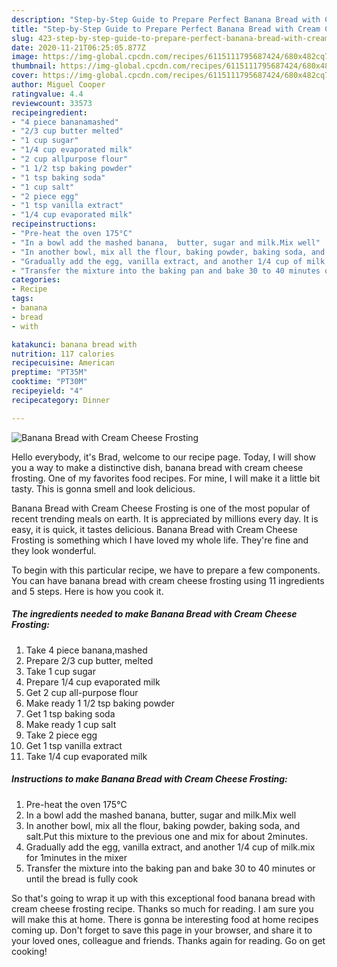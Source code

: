 ```yaml
---
description: "Step-by-Step Guide to Prepare Perfect Banana Bread with Cream Cheese Frosting"
title: "Step-by-Step Guide to Prepare Perfect Banana Bread with Cream Cheese Frosting"
slug: 423-step-by-step-guide-to-prepare-perfect-banana-bread-with-cream-cheese-frosting
date: 2020-11-21T06:25:05.877Z
image: https://img-global.cpcdn.com/recipes/6115111795687424/680x482cq70/banana-bread-with-cream-cheese-frosting-recipe-main-photo.jpg
thumbnail: https://img-global.cpcdn.com/recipes/6115111795687424/680x482cq70/banana-bread-with-cream-cheese-frosting-recipe-main-photo.jpg
cover: https://img-global.cpcdn.com/recipes/6115111795687424/680x482cq70/banana-bread-with-cream-cheese-frosting-recipe-main-photo.jpg
author: Miguel Cooper
ratingvalue: 4.4
reviewcount: 33573
recipeingredient:
- "4 piece bananamashed"
- "2/3 cup butter melted"
- "1 cup sugar"
- "1/4 cup evaporated milk"
- "2 cup allpurpose flour"
- "1 1/2 tsp baking powder"
- "1 tsp baking soda"
- "1 cup salt"
- "2 piece egg"
- "1 tsp vanilla extract"
- "1/4 cup evaporated milk"
recipeinstructions:
- "Pre-heat the oven 175°C"
- "In a bowl add the mashed banana,  butter, sugar and milk.Mix well"
- "In another bowl, mix all the flour, baking powder, baking soda, and salt.Put this mixture to the previous one and mix for about 2minutes."
- "Gradually add the egg, vanilla extract, and another 1/4 cup of milk.mix for 1minutes in the mixer"
- "Transfer the mixture into the baking pan and bake 30 to 40 minutes or until the bread is fully cook"
categories:
- Recipe
tags:
- banana
- bread
- with

katakunci: banana bread with 
nutrition: 117 calories
recipecuisine: American
preptime: "PT35M"
cooktime: "PT30M"
recipeyield: "4"
recipecategory: Dinner

---
```



![Banana Bread with Cream Cheese Frosting](https://img-global.cpcdn.com/recipes/6115111795687424/680x482cq70/banana-bread-with-cream-cheese-frosting-recipe-main-photo.jpg)

Hello everybody, it's Brad, welcome to our recipe page. Today, I will show you a way to make a distinctive dish, banana bread with cream cheese frosting. One of my favorites food recipes. For mine, I will make it a little bit tasty. This is gonna smell and look delicious.



Banana Bread with Cream Cheese Frosting is one of the most popular of recent trending meals on earth. It is appreciated by millions every day. It is easy, it is quick, it tastes delicious. Banana Bread with Cream Cheese Frosting is something which I have loved my whole life. They're fine and they look wonderful.


To begin with this particular recipe, we have to prepare a few components. You can have banana bread with cream cheese frosting using 11 ingredients and 5 steps. Here is how you cook it.

<!--inarticleads1-->

##### The ingredients needed to make Banana Bread with Cream Cheese Frosting:

1. Take 4 piece banana,mashed
1. Prepare 2/3 cup butter, melted
1. Take 1 cup sugar
1. Prepare 1/4 cup evaporated milk
1. Get 2 cup all-purpose flour
1. Make ready 1 1/2 tsp baking powder
1. Get 1 tsp baking soda
1. Make ready 1 cup salt
1. Take 2 piece egg
1. Get 1 tsp vanilla extract
1. Take 1/4 cup evaporated milk




<!--inarticleads2-->

##### Instructions to make Banana Bread with Cream Cheese Frosting:

1. Pre-heat the oven 175°C
1. In a bowl add the mashed banana,  butter, sugar and milk.Mix well
1. In another bowl, mix all the flour, baking powder, baking soda, and salt.Put this mixture to the previous one and mix for about 2minutes.
1. Gradually add the egg, vanilla extract, and another 1/4 cup of milk.mix for 1minutes in the mixer
1. Transfer the mixture into the baking pan and bake 30 to 40 minutes or until the bread is fully cook




So that's going to wrap it up with this exceptional food banana bread with cream cheese frosting recipe. Thanks so much for reading. I am sure you will make this at home. There is gonna be interesting food at home recipes coming up. Don't forget to save this page in your browser, and share it to your loved ones, colleague and friends. Thanks again for reading. Go on get cooking!
